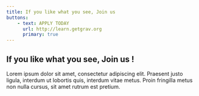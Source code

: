 ```yaml
---
title: If you like what you see, Join us
buttons:
    - text: APPLY TODAY
      url: http://learn.getgrav.org
      primary: true
---
```

## If you like what you see, Join us !

Lorem ipsum dolor sit amet, consectetur adipiscing elit. Praesent justo ligula, interdum ut lobortis quis, interdum vitae metus. Proin fringilla metus non nulla cursus, sit amet rutrum est pretium.
